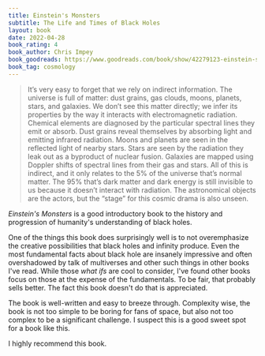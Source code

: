 ```yaml
---
title: Einstein's Monsters
subtitle: The Life and Times of Black Holes
layout: book
date: 2022-04-28
book_rating: 4
book_author: Chris Impey
book_goodreads: https://www.goodreads.com/book/show/42279123-einstein-s-monsters
book_tag: cosmology
---
```


> It’s very easy to forget that we rely on indirect information. The universe is full of matter: dust grains, gas clouds, moons, planets, stars, and galaxies. We don’t see this matter directly; we infer its properties by the way it interacts with electromagnetic radiation. Chemical elements are diagnosed by the particular spectral lines they emit or absorb. Dust grains reveal themselves by absorbing light and emitting infrared radiation. Moons and planets are seen in the reflected light of nearby stars. Stars are seen by the radiation they leak out as a byproduct of nuclear fusion. Galaxies are mapped using Doppler shifts of spectral lines from their gas and stars. All of this is indirect, and it only relates to the 5% of the universe that’s normal matter. The 95% that’s dark matter and dark energy is still invisible to us because it doesn’t interact with radiation. The astronomical objects are the actors, but the “stage” for this cosmic drama is also unseen.

_Einstein's Monsters_ is a good introductory book to the history and progression of humanity's understanding of black holes.

One of the things this book does surprisingly well is to not overemphasize the creative possibilities that black holes and infinity produce. Even the most fundamental facts about black hole are insanely impressive and often overshadowed by talk of multiverses and other such things in other books I've read. While those _what ifs_ are cool to  consider, I've  found  other books focus on those at the expense of the fundamentals. To be fair, that probably sells better. The fact this book doesn't do that is appreciated.

The book is well-written and easy to breeze through. Complexity wise, the book is not too simple to be boring for fans of space, but also not too complex to be a significant challenge. I suspect this is a good sweet spot for a book like this.

I highly recommend this book.